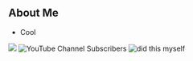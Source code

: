 ## About Me
* Cool

![](https://komarev.com/ghpvc/?username=jumboman32)
![YouTube Channel Subscribers](https://img.shields.io/youtube/channel/subscribers/UCbA12ihcYKAAI9aTfc6-dxg?style=social)
![did this myself](https://img.shields.io/badge/sexy%3F-hell%20yes-white)
